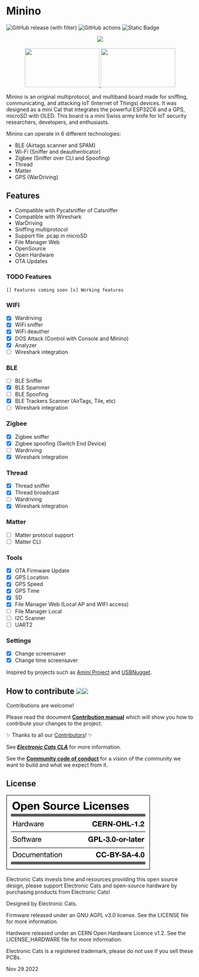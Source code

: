 # Minino

![GitHub release (with filter)](https://img.shields.io/github/v/release/ElectronicCats/Minino?color=%23008000)
![GitHub actions](https://img.shields.io/github/actions/workflow/status/ElectronicCats/Minino/pre-commit.yml)
![Static Badge](https://img.shields.io/badge/made-with_love-blue?color=%23008000)

<p align="center">
    <a href="https://github.com/ElectronicCats/Minino/wiki">
        <img src="https://github.com/ElectronicCats/Minino/assets/107638696/ad4bffb2-d428-439c-b691-60add7cfb9af" height=500>
    </a>
</p>

<p align=center>
    <a href="https://electroniccats.com/store/minino/">
        <img src="https://github.com/ElectronicCats/flipper-shields/assets/44976441/0c617467-052b-4ab1-a3b9-ba36e1f55a91" width="200" height="104" />
    </a>
    <a href="https://github.com/ElectronicCats/Minino/wiki">
        <img src="https://github.com/ElectronicCats/flipper-shields/assets/44976441/6aa7f319-3256-442e-a00d-33c8126833ec" width="200" height="104" />
    </a>
</p>

Minino is an original multiprotocol, and multiband board made for sniffing, communicating, and attacking IoT (Internet of Things) devices. It was designed as a mini Cat that integrates the powerful ESP32C6 and a GPS, microSD with OLED.  This board is a mini Swiss army knife for IoT security researchers, developers, and enthusiasts. 

Minino can operate in 6 different technologies:
- BLE (Airtags scanner and SPAM)
- Wi-Fi (Sniffer and deauthenticator)
- Zigbee (Sniffer over CLI and Spoofing)
- Thread
- Matter
- GPS (WarDriving)

## Features
- Compatible with Pycatsniffer of Catsniffer
- Compatible with Wireshark
- WarDriving
- Sniffing multiprotocol
- Support file .pcap in microSD
- File Manager Web
- OpenSource
- Open Hardware
- OTA Updates

### TODO Features

`[] Features coming soon [x] Working features`

### WIFI
- [x] Wardriving
- [x] WiFi sniffer
- [x] WiFi deauther
- [x] DOS Attack (Control with Console and Minino)
- [x] Analyzer
- [ ] Wireshark integration
### BLE
- [ ] BLE Sniffer
- [x] BLE Spammer
- [ ] BLE Spoofing
- [x] BLE Trackers Scanner (AirTags, Tile, etc)
- [ ] Wireshark integration
### Zigbee
- [x] Zigbee sniffer
- [x] Zigbee spoofing (Switch End Device)
- [ ] Wardriving
- [x] Wireshark integration

### Thread
- [x] Thread sniffer
- [x] Thread broadcast
- [ ] Wardriving
- [x] Wireshark integration

### Matter
- [ ] Matter protocol support
- [ ] Matter CLI

### Tools
- [x] OTA Firmware Update
- [x] GPS Location
- [x] GPS Speed
- [x] GPS Time
- [x] SD
- [x] File Manager Web (Local AP and WIFI access)
- [ ] File Manager Local
- [ ] I2C Scanner
- [ ] UART2

### Settings
- [x] Change screensaver
- [x] Change time screensaver

Inspired by projects such as [Amini Project](https://github.com/Ocelot-Offensive-Security/Arsenal) and [USBNugget](https://github.com/HakCat-Tech/USB-Nugget).

## How to contribute <img src="https://electroniccats.com/wp-content/uploads/2018/01/fav.png" height="35"><img src="https://raw.githubusercontent.com/gist/ManulMax/2d20af60d709805c55fd784ca7cba4b9/raw/bcfeac7604f674ace63623106eb8bb8471d844a6/github.gif" height="30">

Contributions are welcome!

Please read the document [**Contribution manual**](https://github.com/ElectronicCats/electroniccats-cla/blob/main/electroniccats-contribution-manual.md) which will show you how to contribute your changes to the project.

✨ Thanks to all our [Contributors](https://github.com/ElectronicCats/Minino/graphs/contributors)! ✨

See [**_Electronic Cats CLA_**](https://github.com/ElectronicCats/electroniccats-cla/blob/main/electroniccats-cla.md) for more information.

See the [**Community code of conduct**](https://github.com/ElectronicCats/electroniccats-cla/blob/main/electroniccats-community-code-of-conduct.md) for a vision of the community we want to build and what we expect from it.

## License

<a href="https://github.com/ElectronicCats">
    <img src="https://github.com/ElectronicCats/AjoloteBoard/raw/master/OpenSourceLicense.png" height="200" />
</a>

Electronic Cats invests time and resources providing this open source design, please support Electronic Cats and open-source hardware by purchasing products from Electronic Cats!

Designed by Electronic Cats.

Firmware released under an GNU AGPL v3.0 license. See the LICENSE file for more information.

Hardware released under an CERN Open Hardware Licence v1.2. See the LICENSE_HARDWARE file for more information.

Electronic Cats is a registered trademark, please do not use if you sell these PCBs.

Nov 29 2022
